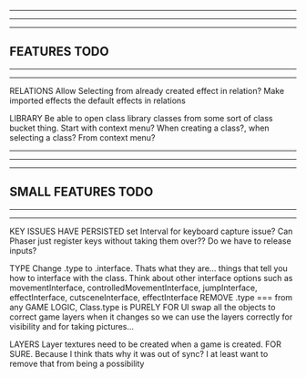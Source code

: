--------------------------------------------------------------------------------------
--------------------------------------------------------------------------------------
--------------------------------------------------------------------------------------
FEATURES TODO
--------------------------------------------------------------------------------------
--------------------------------------------------------------------------------------
--------------------------------------------------------------------------------------
RELATIONS
  Allow Selecting from already created effect in relation?
  Make imported effects the default effects in relations

LIBRARY
  Be able to open class library classes from some sort of class bucket thing. Start with context menu?
  When creating a class?, when selecting a class? From context menu?

--------------------------------------------------------------------------------------
--------------------------------------------------------------------------------------
--------------------------------------------------------------------------------------
SMALL FEATURES TODO
--------------------------------------------------------------------------------------
--------------------------------------------------------------------------------------
--------------------------------------------------------------------------------------

KEY ISSUES HAVE PERSISTED
  set Interval for keyboard capture issue?
  Can Phaser just register keys without taking them over??
  Do we have to release inputs?

TYPE
  Change .type to .interface. Thats what they are... things that tell you how to interface with the class. Think about other interface options such as movementInterface, controlledMovementInterface, jumpInterface, effectInterface, cutsceneInterface, effectInterface
  REMOVE .type === from any GAME LOGIC, Class.type is PURELY FOR UI
  swap all the objects to correct game layers when it changes so we can use the layers correctly for visibility and for taking pictures...

LAYERS
  Layer textures need to be created when a game is created. FOR SURE. Because I think thats why it was out of sync? I at least want to remove that from being a possibility